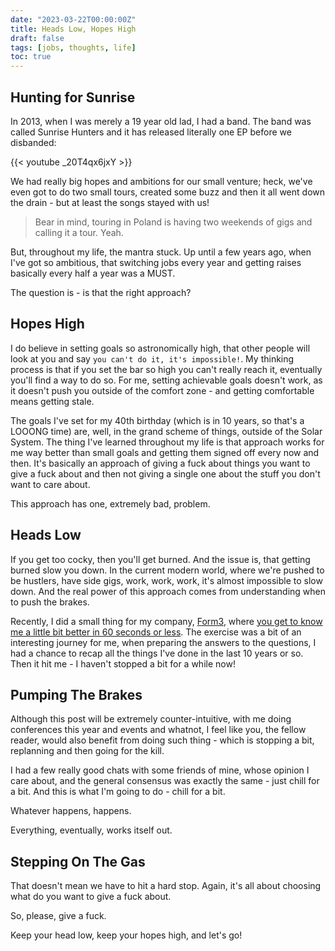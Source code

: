 ```yaml
---
date: "2023-03-22T00:00:00Z"
title: Heads Low, Hopes High
draft: false
tags: [jobs, thoughts, life]
toc: true
---
```


## Hunting for Sunrise

In 2013, when I was merely a 19 year old lad, I had a band. The band was called Sunrise Hunters and it has released literally one EP before we disbanded:

{{< youtube _20T4qx6jxY >}}

We had really big hopes and ambitions for our small venture; heck, we've even got to do two small tours, created some buzz and then it all went down the drain - but at least the songs stayed with us!

> Bear in mind, touring in Poland is having two weekends of gigs and calling it a tour.
> Yeah.

But, throughout my life, the mantra stuck. Up until a few years ago, when I've got so ambitious, that switching jobs every year and getting raises basically every half a year was a MUST. 

The question is - is that the right approach?

## Hopes High

I do believe in setting goals so astronomically high, that other people will look at you and say `you can't do it, it's impossible!`. 
My thinking process is that if you set the bar so high you can't really reach it, eventually you'll find a way to do so.
For me, setting achievable goals doesn't work, as it doesn't push you outside of the comfort zone - and getting comfortable means getting stale.

The goals I've set for my 40th birthday (which is in 10 years, so that's a LOOONG time) are, well, in the grand scheme of things, outside of the Solar System.
The thing I've learned throughout my life is that approach works for me way better than small goals and getting them signed off every now and then.
It's basically an approach of giving a fuck about things you want to give a fuck about and then not giving a single one about the stuff you don't want to care about.

This approach has one, extremely bad, problem.

## Heads Low

If you get too cocky, then you'll get burned. And the issue is, that getting burned slow you down.
In the current modern world, where we're pushed to be hustlers, have side gigs, work, work, work, it's almost impossible to slow down.
And the real power of this approach comes from understanding when to push the brakes.

Recently, I did a small thing for my company, [Form3](https://www.form3.tech/), where [you get to know me a little bit better in 60 seconds or less](https://www.linkedin.com/company/form3-financial-cloud/?miniCompanyUrn=urn%3Ali%3Afs_miniCompany%3A15156804&lipi=urn%3Ali%3Apage%3Acompanies_company_posts_index%3B502de21e-6523-4144-9173-ddd155dbf3d5).
The exercise was a bit of an interesting journey for me, when preparing the answers to the questions, I had a chance to recap all the things I've done in the last 10 years or so.
Then it hit me - I haven't stopped a bit for a while now!

## Pumping The Brakes

Although this post will be extremely counter-intuitive, with me doing conferences this year and events and whatnot, I feel like you, the fellow reader, would also benefit from doing such thing - which is stopping a bit, replanning and then going for the kill.

I had a few really good chats with some friends of mine, whose opinion I care about, and the general consensus was exactly the same - just chill for a bit.
And this is what I'm going to do - chill for a bit.

Whatever happens, happens.

Everything, eventually, works itself out.

## Stepping On The Gas

That doesn't mean we have to hit a hard stop. Again, it's all about choosing what do you want to give a fuck about.

So, please, give a fuck. 

Keep your head low, keep your hopes high, and let's go!
